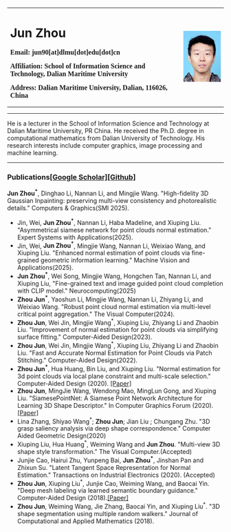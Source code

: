 <table border="0">
  <tr>
    <td width="80%">
      <h1>Jun Zhou</h1>
      <p><b>
        <font size="3" face="Verdana">
          Email: jun90[at]dlmu[dot]edu[dot]cn
        </font>
      </b></p>
      <p><b>
        <font size="3" face="Verdana">
          Affiliation: School of Information Science and Technology, Dalian Maritime University
        </font>
      </b></p>
      <p><b>
        <font size="3" face="Verdana">
          Address: Dalian Maritime University, Dalian, 116026, China
        </font>
      </b></p>
    </td>
    <td width="20%">
      <img src="./photo2.jpg" width="100%">
    </td>
  </tr>
</table>

---

He is a lecturer in the School of Information Science and Technology at Dalian Maritime University, PR China. He  received the Ph.D. degree in computational mathematics from Dalian University of Technology. His research interests include computer graphics, image processing and machine learning.

---

### Publications[[Google Scholar]](https://scholar.google.com/citations?user=R1BlW14AAAAJ&hl=en)[[Github]](https://github.com/ABc90)

**Jun Zhou<sup>*</sup>**, Dinghao Li, Nannan Li, and Mingjie Wang. "High-fidelity 3D Gaussian Inpainting: preserving multi-view consistency and photorealistic details." Computers & Graphics(SMI 2025).
* Jin, Wei, **Jun Zhou<sup>*</sup>**, Nannan Li, Haba Madeline, and Xiuping Liu. "Asymmetrical siamese network for point clouds normal estimation." Expert Systems with Applications(2025).
* Jin, Wei, **Jun Zhou<sup>*</sup>**, Mingjie Wang, Nannan Li, Weixiao Wang, and Xiuping Liu. "Enhanced normal estimation of point clouds via fine-grained geometric information learning." Machine Vision and Applications(2025).
* **Jun Zhou<sup>*</sup>**, Wei Song, Mingjie Wang, Hongchen Tan, Nannan Li, and Xiuping Liu, "Fine-grained text and image guided point cloud completion with CLIP model." Neurocomputing(2025)
* **Zhou Jun<sup>*</sup>**, Yaoshun Li, Mingjie Wang, Nannan Li, Zhiyang Li, and Weixiao Wang. "Robust point cloud normal estimation via multi-level critical point aggregation." The Visual Computer(2024).
* **Zhou Jun**, Wei Jin, Mingjie Wang<sup>*</sup>, Xiuping Liu, Zhiyang Li and Zhaobin Liu. "Improvement of normal estimation for point clouds via simplifying surface fitting." Computer-Aided Design(2023).
* **Zhou Jun**, Wei Jin, Mingjie Wang<sup>*</sup>, Xiuping Liu, Zhiyang Li and Zhaobin Liu. "Fast and Accurate Normal Estimation for Point Clouds via Patch Stitching." Computer-Aided Design(2022).
* **Zhou Jun<sup>*</sup>**, Hua Huang, Bin Liu, and Xiuping Liu. "Normal estimation for 3d point clouds via local plane constraint and multi-scale selection." Computer-Aided Design (2020). [[Paper]](https://arxiv.org/pdf/1910.08537.pdf)
* **Zhou Jun**, MingJie Wang, Wendong Mao, MingLun Gong, and Xiuping Liu. "SiamesePointNet: A Siamese Point Network Architecture for Learning 3D Shape Descriptor." In Computer Graphics Forum (2020). [[Paper]](https://onlinelibrary.wiley.com/doi/abs/10.1111/cgf.13804)
* Lina Zhang, Shiyao Wang<sup>*</sup>; **Zhou Jun**; Jian Liu ; Chungang Zhu. "3D grasp saliency analysis via deep shape correspondence." Computer Aided Geometric Design(2020)
* Xiuping Liu, Hua Huang<sup>*</sup>, Weiming Wang and **Jun Zhou**. "Multi-view 3D shape style transformation." The Visual Computer.(Accepted)
* Junjie Cao, Hairui Zhu, Yunpeng Bai, **Jun Zhou<sup>*</sup>**, Jinshan Pan and Zhixun Su. "Latent Tangent Space Representation for Normal Estimation." Transactions on Industrial Electronics (2020). (Accepted)
* **Zhou Jun**, Xiuping Liu<sup>*</sup>, Junjie Cao, Weiming Wang, and Baocai Yin. "Deep mesh labeling via learned semantic boundary guidance." Computer-Aided Design (2018).[[Paper]](https://www.sciencedirect.com/science/article/abs/pii/S001044851830054X)
* **Zhou Jun**, Weiming Wang, Jie Zhang, Baocai Yin, and Xiuping Liu<sup>*</sup>. "3D shape segmentation using multiple random walkers." Journal of Computational and Applied Mathematics (2018).



